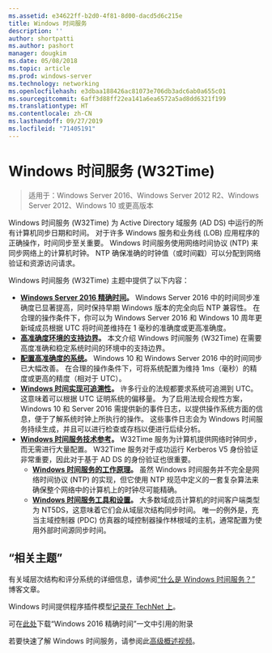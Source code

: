 ```yaml
---
ms.assetid: e34622ff-b2d0-4f81-8d00-dacd5d6c215e
title: Windows 时间服务
description: ''
author: shortpatti
ms.author: pashort
manager: dougkim
ms.date: 05/08/2018
ms.topic: article
ms.prod: windows-server
ms.technology: networking
ms.openlocfilehash: e3dbaa188426ac81073e706db3adc6ab0a655c01
ms.sourcegitcommit: 6aff3d88ff22ea141a6ea6572a5ad8dd6321f199
ms.translationtype: HT
ms.contentlocale: zh-CN
ms.lasthandoff: 09/27/2019
ms.locfileid: "71405191"
---
```

# <a name="windows-time-service-w32time"></a>Windows 时间服务 (W32Time)

>适用于：Windows Server 2016、Windows Server 2012 R2、Windows Server 2012、Windows 10 或更高版本

Windows 时间服务 (W32Time) 为 Active Directory 域服务 (AD DS) 中运行的所有计算机同步日期和时间。 对于许多 Windows 服务和业务线 (LOB) 应用程序的正确操作，时间同步至关重要。 Windows 时间服务使用网络时间协议 (NTP) 来同步网络上的计算机时钟。 NTP 确保准确的时钟值（或时间戳）可以分配到网络验证和资源访问请求。

Windows 时间服务 (W32Time) 主题中提供了以下内容：
- **[Windows Server 2016 精确时间](accurate-time.md)。** Windows Server 2016 中的时间同步准确度已显著提高，同时保持早期 Windows 版本的完全向后 NTP 兼容性。 在合理的操作条件下，你可以为 Windows Server 2016 和 Windows 10 周年更新域成员根据 UTC 将时间差维持在 1 毫秒的准确度或更高准确度。
- **[高准确度环境的支持边界](support-boundary.md)。** 本文介绍 Windows 时间服务 (W32Time) 在需要高度准确和稳定系统时间的环境中的支持边界。
- **[配置高准确度的系统](configuring-systems-for-high-accuracy.md)。** Windows 10 和 Windows Server 2016 中的时间同步已大幅改善。  在合理的操作条件下，可将系统配置为维持 1ms（毫秒）的精度或更高的精度（相对于 UTC）。
- **[Windows 时间实现可追溯性](windows-time-for-traceability.md)。** 许多行业的法规都要求系统可追溯到 UTC。  这意味着可以根据 UTC 证明系统的偏移量。  为了启用法规合规性方案，Windows 10 和 Server 2016 需提供新的事件日志，以提供操作系统方面的信息，便于了解系统时钟上所执行的操作。  这些事件日志会为 Windows 时间服务持续生成，并且可以进行检查或存档以便进行后续分析。
- **[Windows 时间服务技术参考](windows-time-service-tech-ref.md)。** W32Time 服务为计算机提供网络时钟同步，而无需进行大量配置。 W32Time 服务对于成功运行 Kerberos V5 身份验证非常重要，因此对于基于 AD DS 的身份验证也很重要。
    - **[Windows 时间服务的工作原理](How-the-Windows-Time-Service-Works.md)。** 虽然 Windows 时间服务并不完全是网络时间协议 (NTP) 的实现，但它使用 NTP 规范中定义的一套复杂算法来确保整个网络中的计算机上的时钟尽可能精确。
    - **[Windows 时间服务工具和设置](Windows-Time-Service-Tools-and-Settings.md)。** 大多数域成员计算机的时间客户端类型为 NT5DS，这意味着它们会从域层次结构同步时间。 唯一的例外是，充当主域控制器 (PDC) 仿真器的域控制器操作林根域的主机，通常配置为使用外部时间源同步时间。


## <a name="related-topics"></a>“相关主题”
有关域层次结构和评分系统的详细信息，请参阅[“什么是 Windows 时间服务？”](https://blogs.msdn.microsoft.com/w32time/2007/07/07/what-is-windows-time-service/) 博客文章。

Windows 时间提供程序插件模型[记录在 TechNet 上](https://msdn.microsoft.com/library/windows/desktop/ms725475%28v=vs.85%29.aspx)。

可在[此处](https://windocs.blob.core.windows.net/windocs/WindowsTimeSyncAccuracy_Addendum.pdf)下载“Windows 2016 精确时间”一文中引用的附录

若要快速了解 Windows 时间服务，请参阅此[高级概述视频](https://aka.ms/WS2016TimeVideo)。
